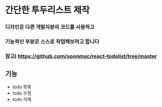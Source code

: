 # 간단한 투두리스트 제작

### 디자인은 다른 개발자분의 코드를 사용하고 
### 기능적인 부분은 스스로 작업해보려고 합니다 
### 참고) https://github.com/soonmac/react-todolist/tree/master 

## 기능 
- todo 목록 
- todo 수정 
- todo 삭제 